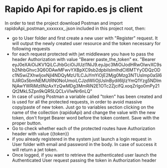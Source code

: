 # Rapido Api for rapido.es js client

In order to test the project download Postman and import rapidoApi_postman_xxxxxxx_.json included in this project root, then:

- go to User folder and first create a new user with "Register" request. It will output the newly created user resource and the token necessary for following requests
- for each request protected with jwt middleware you have to pass the header Authorization with value "Bearer paste_the_token" ex. "Bearer eyJ0eXAiOiJKV1QiLCJhbGciOiJIUzI1NiJ9.eyJpc3MiOiJodHRwOlwvXC9sb2NhbGhvc3Q6ODAwMFwvYXBpXC9sb2dpbiIsImlhdCI6MTYyODQzODc1NSwiZXhwIjoxNjI4NDQyMzU1LCJuYmYiOjE2Mjg0Mzg3NTUsImp0aSI6IlJiRGx5bmNEMUtRN0NoUmoiLCJzdWIiOjUsInBydiI6IjIzYmQ1Yzg5NDlmNjAwYWRiMzllNzAxYzQwMDg3MmRiN2E1OTc2ZjcifQ.xoqZrlgo0mPy21Qt2MkL5Zpn9kQR5LQCLvVIwNr6nLQ"
- In case of using Postman a variable called "token" has been created and is used for all the protected requests, in order to avoid massive copy/paste of new token. Just go to variables section clicking on the name of the collection (rapidoApi) and change the value with the new token, don't forget Bearer word before the token content. Save with the proper button.
- Go to check whether each of the protected routes have Authorization header with value {{token}} 
- if you already registered in the system just launch a login request in User folder with email and password in the body. In case of success it will return a jwt token.
- Once logged, if you want to retrieve the authenticated user launch the Authenticated User request passing the token in Authorization header 
